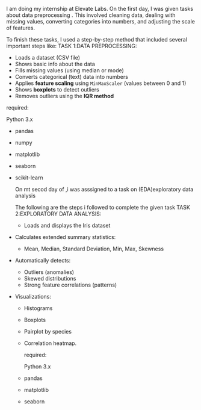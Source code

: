 I am doing my internship at Elevate Labs. On the first day, I was given tasks about data preprocessing . This involved cleaning data, dealing with missing values, converting categories into numbers, and adjusting the scale of features.

To finish these tasks, I used a step-by-step method that included several important steps like:
TASK 1:DATA PREPROCESSING:


- Loads a dataset (CSV file)
- Shows basic info about the data
- Fills missing values (using median or mode)
- Converts categorical (text) data into numbers
- Applies **feature scaling** using `MinMaxScaler` (values between 0 and 1)
- Shows **boxplots** to detect outliers
- Removes outliers using the **IQR method**

required:

 Python 3.x
- pandas
- numpy
- matplotlib
- seaborn
- scikit-learn

  On mt secod day of ,i was asssigned to a task on (EDA)exploratory data analysis


  The following are the steps i followed to complete the given task
  TASK 2:EXPLORATORY DATA ANALYSIS:


  - Loads and displays the Iris dataset
- Calculates extended summary statistics:
  - Mean, Median, Standard Deviation, Min, Max, Skewness
- Automatically detects:
  - Outliers (anomalies)
  - Skewed distributions
  - Strong feature correlations (patterns)
- Visualizations:
  - Histograms
  - Boxplots
  - Pairplot by species
  - Correlation heatmap.

    required:

    Python 3.x
  - pandas
  - matplotlib
  - seaborn
 

  
